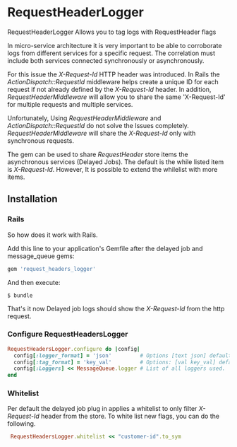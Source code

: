 # RequestHeaderLogger
RequestHeaderLogger Allows you to tag logs with RequestHeader flags

In micro-service architecture it is very important to be able to corroborate  logs from different services for a specific request. The correlation must include both services connected synchronously or asynchronously.

For this issue the *X-Request-Id* HTTP header was introduced. In Rails the *ActionDispatch::RequestId* middleware helps create a unique ID
for each request if not already defined by the *X-Request-Id* header. In addition, *RequestHeaderMiddleware* will allow you to share the same 'X-Request-Id' for multiple requests and multiple services.

Unfortunately, Using *RequestHeaderMiddleware* and *ActionDispatch::RequestId* do not solve the Issues completely. *RequestHeaderMiddleware* will share the  *X-Request-Id* only with synchronous requests.

The gem can be used to share *RequestHeader* store items the asynchronous services (Delayed Jobs). The default is the while listed item is *X-Request-Id*. However, It is possible to extend the whilelist with more items.

## Installation

### Rails

So how does it work with Rails.

Add this line to your application's Gemfile after the delayed job and message_queue gems:

```ruby
gem 'request_headers_logger'
```

And then execute:

``
$ bundle
``

That's it now Delayed job logs should show the *X-Request-Id* from the http request.


### Configure RequestHeadersLogger

```ruby
RequestHeadersLogger.configure do |config|
  config[:logger_format] = 'json'         # Options [text json] default: text
  config[:tag_format] = 'key_val'         # Options: [val key_val] default: val
  config[:Loggers] << MessageQueue.logger # List of all loggers used.
end
```

### Whitelist

Per default the delayed job plug in applies a whitelist to only filter *X-Request-Id* header from the store. To white list new flags, you can do the following.

```ruby
 RequestHeadersLogger.whitelist << "customer-id".to_sym
```

